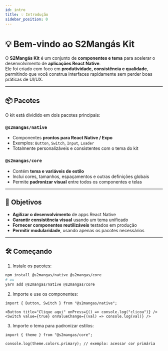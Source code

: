 ```yaml
---
id: intro
title: 💡 Introdução
sidebar_position: 0
---
```


# 💡 Bem-vindo ao S2Mangás Kit

O **S2Mangás Kit** é um conjunto de **componentes e tema** para acelerar o desenvolvimento de **aplicações React Native**.  
Ele foi criado com foco em **produtividade, consistência e qualidade**, permitindo que você construa interfaces rapidamente sem perder boas práticas de UI/UX.

---

## 📦 Pacotes

O kit está dividido em dois pacotes principais:

### `@s2mangas/native`

- Componentes **prontos para React Native / Expo**
- Exemplos: `Button`, `Switch`, `Input`, `Loader`
- Totalmente personalizáveis e consistentes com o tema do kit

### `@s2mangas/core`

- Contém **tema e variáveis de estilo**
- Inclui cores, tamanhos, espaçamentos e outras definições globais
- Permite **padronizar visual** entre todos os componentes e telas

---

## 🚀 Objetivos

- **Agilizar o desenvolvimento** de apps React Native
- **Garantir consistência visual** usando um tema unificado
- **Fornecer componentes reutilizáveis** testados em produção
- **Permitir modularidade**, usando apenas os pacotes necessários

---

## 🛠️ Começando

1. Instale os pacotes:

```bash
npm install @s2mangas/native @s2mangas/core
# ou
yarn add @s2mangas/native @s2mangas/core
```

2. Importe e use os componentes:

```tsx
import { Button, Switch } from "@s2mangas/native";

<Button title="Clique aqui" onPress={() => console.log("clicou")} />
<Switch value={true} onValueChange={(val) => console.log(val)} />
```

3. Importe o tema para padronizar estilos:

```tsx
import { theme } from "@s2mangas/core";

console.log(theme.colors.primary); // exemplo: acessar cor primária
```